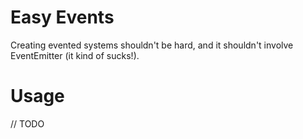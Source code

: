 
# Easy Events

Creating evented systems shouldn't be hard, and it shouldn't involve EventEmitter (it kind of sucks!).

# Usage

// TODO
